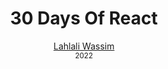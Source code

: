 <div align="center">
  <h1> 30 Days Of React</h1>
  <a class="header-badge" target="_blank" href="https://www.linkedin.com/in/wassim-lahlali/">
  
<sub>
<a href="https://www.linkedin.com/in/asabeneh/" target="_blank">Lahlali Wassim</a><br>
<small> 2022</small>
</sub>

</div>